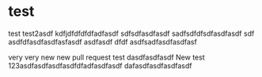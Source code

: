 # test
test
test2asdf
kdfjdfdfdfdfadfasdf
sdfsdfasdfasdf
sadfsdfdfsdfasdfasdf
sdf
asdfdfasdfasdfasfasdf
asdfasdf
dfdf
asdfsadfasdfasdfasf

very very new new pull request test
dasdfasdfasdf
New test 123asdfasdfasdfasdfdfadfasdfasdf
dafasdfasdfasdfasdf
